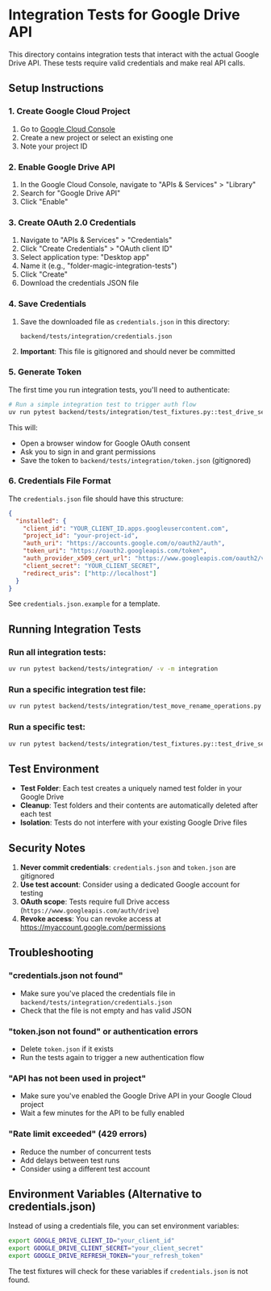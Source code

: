 # Integration Tests for Google Drive API

This directory contains integration tests that interact with the actual Google Drive API. These tests require valid credentials and make real API calls.

## Setup Instructions

### 1. Create Google Cloud Project

1. Go to [Google Cloud Console](https://console.cloud.google.com/)
2. Create a new project or select an existing one
3. Note your project ID

### 2. Enable Google Drive API

1. In the Google Cloud Console, navigate to "APIs & Services" > "Library"
2. Search for "Google Drive API"
3. Click "Enable"

### 3. Create OAuth 2.0 Credentials

1. Navigate to "APIs & Services" > "Credentials"
2. Click "Create Credentials" > "OAuth client ID"
3. Select application type: "Desktop app"
4. Name it (e.g., "folder-magic-integration-tests")
5. Click "Create"
6. Download the credentials JSON file

### 4. Save Credentials

1. Save the downloaded file as `credentials.json` in this directory:
   ```
   backend/tests/integration/credentials.json
   ```
2. **Important**: This file is gitignored and should never be committed

### 5. Generate Token

The first time you run integration tests, you'll need to authenticate:

```bash
# Run a simple integration test to trigger auth flow
uv run pytest backend/tests/integration/test_fixtures.py::test_drive_service_authenticated -v -m integration
```

This will:
- Open a browser window for Google OAuth consent
- Ask you to sign in and grant permissions
- Save the token to `backend/tests/integration/token.json` (gitignored)

### 6. Credentials File Format

The `credentials.json` file should have this structure:

```json
{
  "installed": {
    "client_id": "YOUR_CLIENT_ID.apps.googleusercontent.com",
    "project_id": "your-project-id",
    "auth_uri": "https://accounts.google.com/o/oauth2/auth",
    "token_uri": "https://oauth2.googleapis.com/token",
    "auth_provider_x509_cert_url": "https://www.googleapis.com/oauth2/v1/certs",
    "client_secret": "YOUR_CLIENT_SECRET",
    "redirect_uris": ["http://localhost"]
  }
}
```

See `credentials.json.example` for a template.

## Running Integration Tests

### Run all integration tests:
```bash
uv run pytest backend/tests/integration/ -v -m integration
```

### Run a specific integration test file:
```bash
uv run pytest backend/tests/integration/test_move_rename_operations.py -v -m integration
```

### Run a specific test:
```bash
uv run pytest backend/tests/integration/test_fixtures.py::test_drive_service_authenticated -v -m integration
```

## Test Environment

- **Test Folder**: Each test creates a uniquely named test folder in your Google Drive
- **Cleanup**: Test folders and their contents are automatically deleted after each test
- **Isolation**: Tests do not interfere with your existing Google Drive files

## Security Notes

1. **Never commit credentials**: `credentials.json` and `token.json` are gitignored
2. **Use test account**: Consider using a dedicated Google account for testing
3. **OAuth scope**: Tests require full Drive access (`https://www.googleapis.com/auth/drive`)
4. **Revoke access**: You can revoke access at https://myaccount.google.com/permissions

## Troubleshooting

### "credentials.json not found"
- Make sure you've placed the credentials file in `backend/tests/integration/credentials.json`
- Check that the file is not empty and has valid JSON

### "token.json not found" or authentication errors
- Delete `token.json` if it exists
- Run the tests again to trigger a new authentication flow

### "API has not been used in project"
- Make sure you've enabled the Google Drive API in your Google Cloud project
- Wait a few minutes for the API to be fully enabled

### "Rate limit exceeded" (429 errors)
- Reduce the number of concurrent tests
- Add delays between test runs
- Consider using a different test account

## Environment Variables (Alternative to credentials.json)

Instead of using a credentials file, you can set environment variables:

```bash
export GOOGLE_DRIVE_CLIENT_ID="your_client_id"
export GOOGLE_DRIVE_CLIENT_SECRET="your_client_secret"
export GOOGLE_DRIVE_REFRESH_TOKEN="your_refresh_token"
```

The test fixtures will check for these variables if `credentials.json` is not found.
